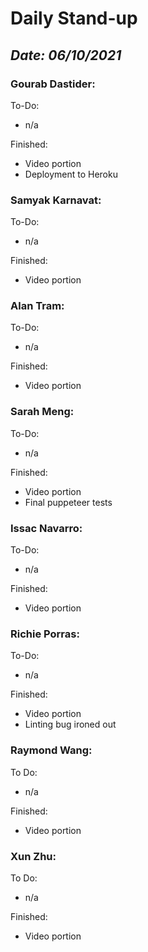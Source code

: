 # Daily Stand-up
## _Date: 06/10/2021_

### Gourab Dastider:
To-Do:
- n/a



Finished:
- Video portion
- Deployment to Heroku



### Samyak Karnavat:
To-Do:
- n/a


Finished:
- Video portion



### Alan Tram:
To-Do: 
- n/a





Finished:
- Video portion



### Sarah Meng:
To-Do:
- n/a


Finished:
- Video portion
- Final puppeteer tests





### Issac Navarro:
To-Do:
- n/a

Finished:
- Video portion




### Richie Porras:
To-Do:
- n/a

Finished:
- Video portion
- Linting bug ironed out


### Raymond Wang:
To Do:
- n/a

Finished:
- Video portion



### Xun Zhu:
To Do:

- n/a


Finished:
- Video portion